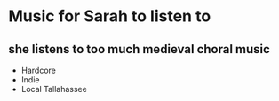 # Music for Sarah to listen to
## she listens to too much medieval choral music
* Hardcore
* Indie
* Local Tallahassee

